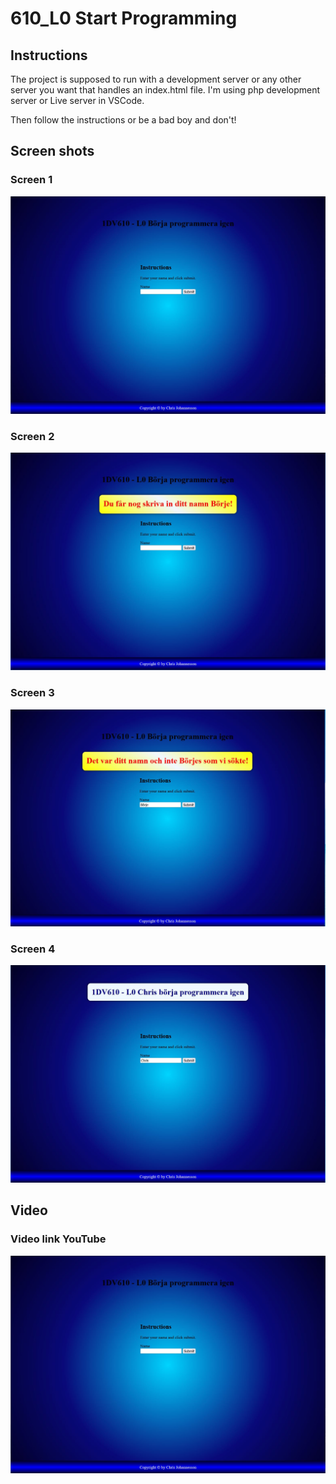 # 610_L0 Start Programming

## Instructions

The project is supposed to run with a development server or any other server you want that handles an index.html file.
I'm using php development server or Live server in VSCode.

Then follow the instructions or be a bad boy and don't!

## Screen shots

### Screen 1
![Screen 1](images/Screen_1.JPG)

### Screen 2
![Screen 2](images/Screen_2.JPG)

### Screen 3
![Screen 3](images/Screen_3.JPG)

### Screen 4
![Screen 4](images/Screen_4.JPG)

## Video

### Video link YouTube
[![Presentation](images/Screen_1.JPG)](https://www.youtube.com/watch?v=ZW7nCE_Bq6A)